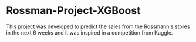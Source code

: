 # Rossman-Project-XGBoost
This project was developed to predict the sales from the Rossmann's stores in the next 6 weeks and it was inspired in a competition from Kaggle.
